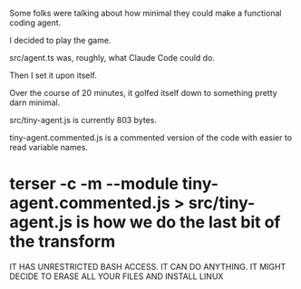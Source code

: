 Some folks were talking about how minimal they could make a functional coding agent.

I decided to play the game.

src/agent.ts was, roughly, what Claude Code could do.

Then I set it upon itself.

Over the course of 20 minutes, it golfed itself down to something pretty darn minimal.

src/tiny-agent.js is currently 803 bytes.

tiny-agent.commented.js is a commented version of the code with easier to read variable names.

# terser -c -m  --module tiny-agent.commented.js  > src/tiny-agent.js is how we do the last bit of the transform


IT HAS UNRESTRICTED BASH ACCESS. 
IT CAN DO ANYTHING. 
IT MIGHT DECIDE TO ERASE ALL YOUR FILES AND INSTALL LINUX
